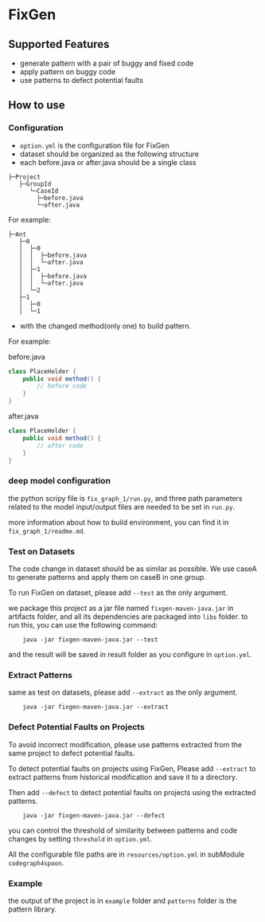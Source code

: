 # FixGen
## Supported Features
- generate pattern with a pair of buggy and fixed code
- apply pattern on buggy code
- use patterns to defect potential faults

## How to use
### Configuration
- `option.yml` is the configuration file for FixGen
- dataset should be organized as the following structure
- each before.java or after.java should be a single class 
```
├─Project
   ├─GroupId
      └─CaseId
        ├─before.java
        └─after.java
```
For example: 
```
├─Ant
   ├─0
   │  ├─0
   │  │  ├─before.java
   │  │  └─after.java
   │  ├─1
   │  │  ├─before.java
   │  │  └─after.java
   │  └─2
   ├─1
   │  ├─0
   │  └─1

```
- with the changed method(only one) to build pattern.

For example:

before.java
```java
class PlaceHolder {
    public void method() {
        // before code
    }
}
```
after.java
```java
class PlaceHolder {
    public void method() {
        // after code
    }
}
```
### deep model configuration

the python scripy file is `fix_graph_1/run.py`, and three path parameters related to the model
input/output files are needed to be set in `run.py`.

more information about how to build environment, you can find it in `fix_graph_1/readme.md`.

### Test on Datasets

The code change in dataset should be as similar as possible.
We use caseA to generate patterns and apply them on caseB in one group.

To run FixGen on dataset, please add `--test` as the only argument.

we package this project as a jar file named `fixgen-maven-java.jar` in artifacts folder, 
and all its dependencies are packaged into `libs` folder.
to run this, you can use the following command:
```
    java -jar fixgen-maven-java.jar --test
```
and the result will be saved in result folder as you configure in `option.yml`.

### Extract Patterns
same as test on datasets, please add `--extract` as the only argument.
```
    java -jar fixgen-maven-java.jar --extract
```
### Defect Potential Faults on Projects

To avoid incorrect modification, please use patterns extracted from the same project
to defect potential faults.

To detect potential faults on projects using FixGen, 
Please add `--extract` to extract patterns from historical modification and save it to a directory.

Then add `--defect` to detect potential faults on projects using the extracted patterns.
```
    java -jar fixgen-maven-java.jar --defect
```

you can control the threshold of similarity between patterns and code changes 
by setting `threshold` in `option.yml`.

All the configurable file paths are in `resources/option.yml` in subModule `codegraph4spoon`.

### Example
the output of the project is in `example` folder
and `patterns` folder is the pattern library.




